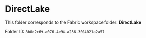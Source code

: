 # DirectLake

This folder corresponds to the Fabric workspace folder: **DirectLake**

Folder ID: `8b0d2c69-a076-4e94-a236-3024021a2a57`
